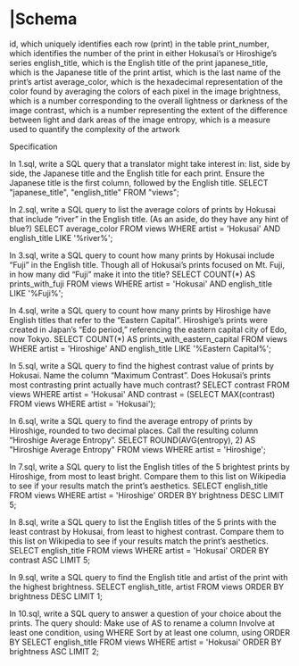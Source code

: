 # |Schema


id, which uniquely identifies each row (print) in the table
print_number, which identifies the number of the print in either Hokusai’s or Hiroshige’s series
english_title, which is the English title of the print
japanese_title, which is the Japanese title of the print
artist, which is the last name of the print’s artist
average_color, which is the hexadecimal representation of the color found by averaging the colors of each pixel in the image
brightness, which is a number corresponding to the overall lightness or darkness of the image
contrast, which is a number representing the extent of the difference between light and dark areas of the image
entropy, which is a measure used to quantify the complexity of the artwork





Specification

In 1.sql, write a SQL query that a translator might take interest in: list, side by side, 
the Japanese title and the English title for each print. Ensure the Japanese title is the first column, 
followed by the English title.
SELECT "japanese_title", "english_title" FROM "views";

In 2.sql, write a SQL query to list the average colors of prints by Hokusai that include “river” 
in the English title. (As an aside, do they have any hint of blue?)
SELECT average_color
FROM views
WHERE artist = 'Hokusai'
AND english_title LIKE '%river%';


In 3.sql, write a SQL query to count how many prints by Hokusai include “Fuji” 
in the English title. Though all of Hokusai’s prints focused on Mt. Fuji, in how many did “Fuji”
 make it into the title?
SELECT COUNT(*) AS prints_with_fuji
FROM views
WHERE artist = 'Hokusai'
  AND english_title LIKE '%Fuji%';



In 4.sql, write a SQL query to count how many prints by Hiroshige have English titles that refer to the
 “Eastern Capital”. Hiroshige’s prints were created in Japan’s “Edo period,” referencing the eastern capital 
 city of Edo, now Tokyo.
SELECT COUNT(*) AS prints_with_eastern_capital
FROM views
WHERE artist = 'Hiroshige'
AND english_title LIKE '%Eastern Capital%';


In 5.sql, write a SQL query to find the highest contrast value of prints by Hokusai. Name the column 
“Maximum Contrast”. Does Hokusai’s prints most contrasting print actually have much contrast?
SELECT contrast
FROM views
WHERE artist = 'Hokusai'
AND contrast = (SELECT MAX(contrast) FROM views WHERE artist = 'Hokusai');


In 6.sql, write a SQL query to find the average entropy of prints by Hiroshige, rounded to two decimal places.
 Call the resulting column “Hiroshige Average Entropy”.
SELECT ROUND(AVG(entropy), 2) AS "Hiroshige Average Entropy"
FROM views
WHERE artist = 'Hiroshige';



In 7.sql, write a SQL query to list the English titles of the 5 brightest prints by Hiroshige,
 from most to least bright. Compare them to this list on Wikipedia to see if your results match the print’s
  aesthetics.
SELECT english_title
FROM views
WHERE artist = 'Hiroshige'
ORDER BY brightness DESC
LIMIT 5;


In 8.sql, write a SQL query to list the English titles of the 5 prints with the least contrast by Hokusai,
 from least to highest contrast. Compare them to this list on Wikipedia to see
  if your results match the print’s aesthetics.
SELECT english_title
FROM views
WHERE artist = 'Hokusai'
ORDER BY contrast ASC
LIMIT 5;


In 9.sql, write a SQL query to find the English title and artist of the print with the highest brightness.
SELECT english_title, artist
FROM views
ORDER BY brightness DESC
LIMIT 1;

In 10.sql, write a SQL query to answer a question of your choice about the prints. The query should:
Make use of AS to rename a column
Involve at least one condition, using WHERE
Sort by at least one column, using ORDER BY
SELECT english_title
FROM views
WHERE artist = 'Hokusai'
ORDER BY brightness ASC
LIMIT 2;
